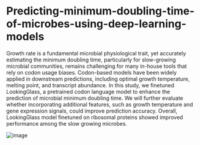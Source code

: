 # Predicting-minimum-doubling-time-of-microbes-using-deep-learning-models
Growth rate is a fundamental microbial physiological trait, yet accurately estimating the minimum doubling time, particularly for slow-growing microbial communities, remains challenging for many in-house tools that rely on codon usage biases. Codon-based models have been widely applied in downstream predictions, including optimal growth temperature, melting point, and transcript abundance. In this study, we finetuned LookingGlass, a pretrained codon language model to enhance the prediction of microbial minimum doubling time. We will further evaluate whether incorporating additional features, such as growth temperature and gene expression signals, could improve prediction accuracy. Overall, LookingGlass model finetuned on ribosomal proteins showed improved performance among the slow growing microbes.



![image](https://github.com/user-attachments/assets/b6dcfc49-3211-46b7-a9c0-0cc36c702ece)
